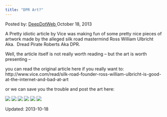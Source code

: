 ```yaml
---
title: "DPR Art?"
---
```


<span>Posted by: <a href="/author/admin/" title="">DeepDotWeb </a></span>
<span>October 18, 2013</span>

<p>A Pretty idiotic article by Vice was making fun of some pretty nice pieces of artwork made by the alleged silk road mastermind Ross William Ulbricht  Aka.  Dread Pirate Roberts Aka DPR.</p>
<p>Well, the article itself is not really worth reading &#8211; but the art is worth presenting &#8211;</p>
<p>you can read the original article here if you really want to: http://www.vice.com/read/silk-road-founder-ross-william-ulbricht-is-good-at-the-internet-and-bad-at-art</p>
<p>or we can save you the trouble and post the art here:</p>
<p><img src="imgs/2013/10/NATURAL-BEAUTY-11.jpg" />

<img src="imgs/2013/10/CONSUMED-BY-UNCONSCIOUSNESS.jpg" />

<img src="imgs/2013/10/DROPPING-IN.jpg" />

<img src="imgs/2013/10/FLOW.jpg" />

<img src="imgs/2013/10/FOCUSED-DREAMING.jpg" />

<img src="imgs/2013/10/SHAMAN.jpg" />



Updated: 2013-10-18